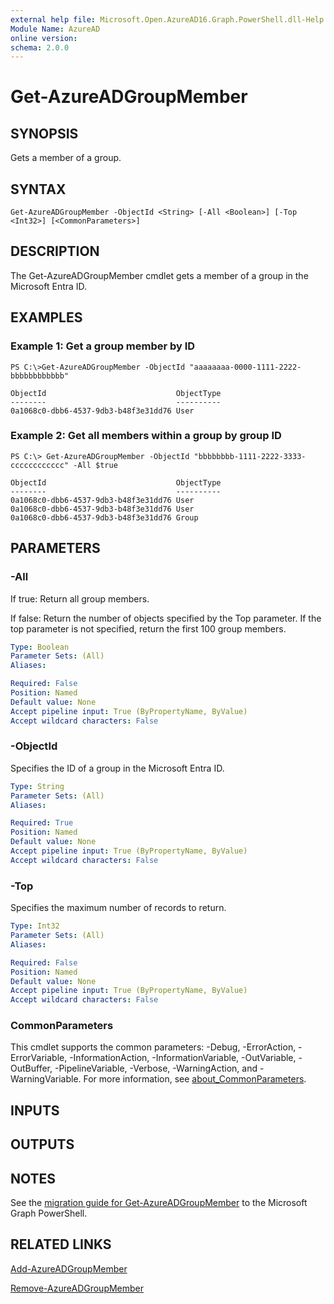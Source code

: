 ```yaml
---
external help file: Microsoft.Open.AzureAD16.Graph.PowerShell.dll-Help.xml
Module Name: AzureAD
online version:
schema: 2.0.0
---
```


# Get-AzureADGroupMember

## SYNOPSIS
Gets a member of a group.

## SYNTAX

```
Get-AzureADGroupMember -ObjectId <String> [-All <Boolean>] [-Top <Int32>] [<CommonParameters>]
```

## DESCRIPTION
The Get-AzureADGroupMember cmdlet gets a member of a group in the Microsoft Entra ID.

## EXAMPLES

### Example 1: Get a group member by ID
```
PS C:\>Get-AzureADGroupMember -ObjectId "aaaaaaaa-0000-1111-2222-bbbbbbbbbbbb"

ObjectId                             ObjectType
--------                             ----------
0a1068c0-dbb6-4537-9db3-b48f3e31dd76 User
```

### Example 2: Get all members within a group by group ID
```
PS C:\> Get-AzureADGroupMember -ObjectId "bbbbbbbb-1111-2222-3333-cccccccccccc" -All $true

ObjectId                             ObjectType
--------                             ----------
0a1068c0-dbb6-4537-9db3-b48f3e31dd76 User
0a1068c0-dbb6-4537-9db3-b48f3e31dd76 User
0a1068c0-dbb6-4537-9db3-b48f3e31dd76 Group

```


## PARAMETERS

### -All
If true:
	Return all group members.
	
If false: 
	Return the number of objects specified by the Top parameter. 
	If the top parameter is not specified, return the first 100 group members.

```yaml
Type: Boolean
Parameter Sets: (All)
Aliases:

Required: False
Position: Named
Default value: None
Accept pipeline input: True (ByPropertyName, ByValue)
Accept wildcard characters: False
```

### -ObjectId
Specifies the ID of a group in the Microsoft Entra ID.

```yaml
Type: String
Parameter Sets: (All)
Aliases:

Required: True
Position: Named
Default value: None
Accept pipeline input: True (ByPropertyName, ByValue)
Accept wildcard characters: False
```

### -Top
Specifies the maximum number of records to return.

```yaml
Type: Int32
Parameter Sets: (All)
Aliases:

Required: False
Position: Named
Default value: None
Accept pipeline input: True (ByPropertyName, ByValue)
Accept wildcard characters: False
```

### CommonParameters
This cmdlet supports the common parameters: -Debug, -ErrorAction, -ErrorVariable, -InformationAction, -InformationVariable, -OutVariable, -OutBuffer, -PipelineVariable, -Verbose, -WarningAction, and -WarningVariable. For more information, see [about_CommonParameters](http://go.microsoft.com/fwlink/?LinkID=113216).

## INPUTS

## OUTPUTS

## NOTES

See the [migration guide for Get-AzureADGroupMember](./migrate/Get-AzureADGroupMember.md) to the Microsoft Graph PowerShell.

## RELATED LINKS

[Add-AzureADGroupMember](Add-AzureADGroupMember.md)

[Remove-AzureADGroupMember](Remove-AzureADGroupMember.md)
